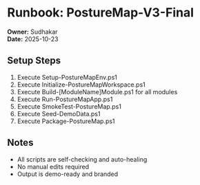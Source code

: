 ﻿# Runbook: PostureMap-V3-Final
**Owner:** Sudhakar  
**Date:** 2025-10-23

## Setup Steps
1. Execute Setup-PostureMapEnv.ps1
2. Execute Initialize-PostureMapWorkspace.ps1
3. Execute Build-[ModuleName]Module.ps1 for all modules
4. Execute Run-PostureMapApp.ps1
5. Execute SmokeTest-PostureMap.ps1
6. Execute Seed-DemoData.ps1
7. Execute Package-PostureMap.ps1

## Notes
- All scripts are self-checking and auto-healing
- No manual edits required
- Output is demo-ready and branded
